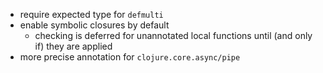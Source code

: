 - require expected type for `defmulti`
- enable symbolic closures by default
  - checking is deferred for unannotated local functions until (and only if) they are applied
- more precise annotation for `clojure.core.async/pipe`
